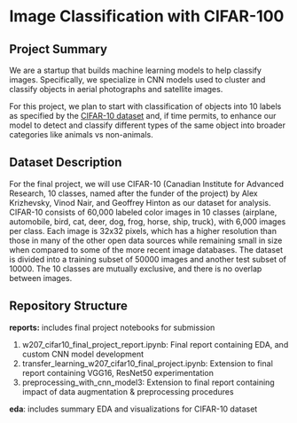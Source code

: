 # Image Classification with CIFAR-100

## Project Summary
We are a startup that builds machine learning models to help classify images. Specifically, we specialize in CNN models used to cluster and classify objects in aerial photographs and satellite images.

For this project, we plan to start with classification of objects into 10 labels as specified by the [CIFAR-10 dataset](https://www.cs.toronto.edu/~kriz/cifar.html) and, if time permits, to enhance our model to detect and classify different types of the same object into broader categories like animals vs non-animals.

## Dataset Description

For the final project, we will use CIFAR-10 (Canadian Institute for Advanced Research, 10 classes, named after the funder of the project)  by Alex Krizhevsky, Vinod Nair, and Geoffrey Hinton as our dataset for analysis. CIFAR-10 consists of 60,000 labeled color images in 10 classes (airplane, automobile, bird, cat, deer, dog, frog, horse, ship, truck), with 6,000 images per class. Each image is 32x32 pixels, which has a higher resolution than those in many of the other open data sources while remaining small in size when compared to some of the more recent image databases. The dataset is divided into a training subset of 50000 images and another test subset of 10000. The 10 classes are mutually exclusive, and there is no overlap between images.

## Repository Structure

**reports:** includes final project notebooks for submission
1. w207_cifar10_final_project_report.ipynb: Final report containing EDA, and custom CNN model development
2. transfer_learning_w207_cifar10_final_project.ipynb: Extension to final report containing VGG16, ResNet50 experimentation
3. preprocessing_with_cnn_model3: Extension to final report containing impact of data augmentation & preprocessing procedures

**eda**: includes summary EDA and visualizations for CIFAR-10 dataset

